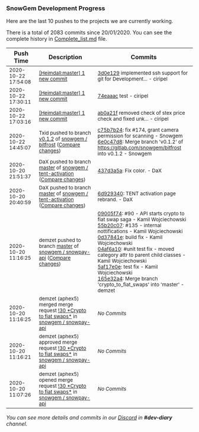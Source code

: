
### SnowGem Development Progress

Here are the last 10 pushes to the projects we are currently working.

There is a total of 2083 commits since 20/01/2020. You can see the complete history in
 [Complete_list.md](Complete_list.md) file.

| Push Time | Description | Commits |
| --- | --- | --- |
| <sub>2020-10-22 17:54:08</sub> | <sub>[[Heimdall:master] 1 new commit](https://github.com/ciripel/Heimdall/commit/3d0e1295ac3429208f8bb95d3786ad51ed2e8876)</sub> | <sub>[3d0e129](https://github.com/ciripel/Heimdall/commit/3d0e1295ac3429208f8bb95d3786ad51ed2e8876) implemented ssh support for git for Development... - ciripel</sub> |
| <sub>2020-10-22 17:30:11</sub> | <sub>[[Heimdall:master] 1 new commit](https://github.com/ciripel/Heimdall/commit/74eaaacbaa2137ff2967a3b5a942fda74381aab1)</sub> | <sub>[74eaaac](https://github.com/ciripel/Heimdall/commit/74eaaacbaa2137ff2967a3b5a942fda74381aab1) test - ciripel</sub> |
| <sub>2020-10-22 17:03:16</sub> | <sub>[[Heimdall:master] 1 new commit](https://github.com/ciripel/Heimdall/commit/ab0a21fc3b6185c8444ba9fca90f5ef35c429ed4)</sub> | <sub>[ab0a21f](https://github.com/ciripel/Heimdall/commit/ab0a21fc3b6185c8444ba9fca90f5ef35c429ed4) removed check of stex price check and fixed unk... - ciripel</sub> |
| <sub>2020-10-22 14:45:07</sub> | <sub>Txid pushed to branch [v0\.1\.2](https://gitlab.com/snowgem/bitfrost/commits/v0.1.2) of [snowgem / bitfrost](https://gitlab.com/snowgem/bitfrost) ([Compare changes](https://gitlab.com/snowgem/bitfrost/compare/fff0b00ad2c3d6c99b5a8d91858cdb77d884f36f...6e0c47d80ef1112e69d7ab35c8e7c225a096a18a))</sub> | <sub>[c75b7b24](https://gitlab.com/snowgem/bitfrost/-/commit/c75b7b2460df6d17abce61168c2de4c5c804fb71): fix #174, grant camera permission for scanning - Snowgem<br>[6e0c47d8](https://gitlab.com/snowgem/bitfrost/-/commit/6e0c47d80ef1112e69d7ab35c8e7c225a096a18a): Merge branch 'v0.1.2' of https://gitlab.com/snowgem/bitfrost into v0.1.2 - Snowgem</sub> |
| <sub>2020-10-20 21:51:37</sub> | <sub>DaX pushed to branch [master](https://gitlab.com/snowgem/snowpay-activation/commits/master) of [snowgem / tent\-activation](https://gitlab.com/snowgem/snowpay-activation) ([Compare changes](https://gitlab.com/snowgem/snowpay-activation/compare/6d9293405aed60e067d374ee4a76f697ed791b8e...437d3a5a597baad6d0b44227b39990aa18ea3053))</sub> | <sub>[437d3a5a](https://gitlab.com/snowgem/snowpay-activation/-/commit/437d3a5a597baad6d0b44227b39990aa18ea3053): Fix color. - DaX</sub> |
| <sub>2020-10-20 20:40:59</sub> | <sub>DaX pushed to branch [master](https://gitlab.com/snowgem/snowpay-activation/commits/master) of [snowgem / tent\-activation](https://gitlab.com/snowgem/snowpay-activation) ([Compare changes](https://gitlab.com/snowgem/snowpay-activation/compare/23b06f09b8633d2b1fa5d746c651300dcae57f95...6d9293405aed60e067d374ee4a76f697ed791b8e))</sub> | <sub>[6d929340](https://gitlab.com/snowgem/snowpay-activation/-/commit/6d9293405aed60e067d374ee4a76f697ed791b8e): TENT activation page rebrand. - DaX</sub> |
| <sub>2020-10-20 11:16:25</sub> | <sub>demzet pushed to branch [master](https://gitlab.com/snowgem/snowpay-api/commits/master) of [snowgem / snowpay\-api](https://gitlab.com/snowgem/snowpay-api) ([Compare changes](https://gitlab.com/snowgem/snowpay-api/compare/b4d24241092a74a0841c2484e34524d57224a9e6...165e32a4f9a8cfb21a366c5a3ef181e1a8c6cb55))</sub> | <sub>[09005f74](https://gitlab.com/snowgem/snowpay-api/-/commit/09005f74e991ba7f6a1f16157f002fae411e6e18): #90 - API starts crypto to fiat swap saga - Kamil Wojciechowski<br>[55b20c07](https://gitlab.com/snowgem/snowpay-api/-/commit/55b20c0725ab2cc59e2af33e8602c5419a431018): #135 - internal nottifications - Kamil Wojciechowski<br>[0d37841e](https://gitlab.com/snowgem/snowpay-api/-/commit/0d37841eab453e3271c6ee2d8e326f8e11351aa5): build fix - Kamil Wojciechowski<br>[04af6a10](https://gitlab.com/snowgem/snowpay-api/-/commit/04af6a1036167208d30ccaa6aa1f2a63f0bd3ad9): #unit test fix - moved category attr to parent child classes - Kamil Wojciechowski<br>[5af17e0e](https://gitlab.com/snowgem/snowpay-api/-/commit/5af17e0ed6bec3aa189169ff2c186de29e71ba90): test fix - Kamil Wojciechowski<br>[165e32a4](https://gitlab.com/snowgem/snowpay-api/-/commit/165e32a4f9a8cfb21a366c5a3ef181e1a8c6cb55): Merge branch 'crypto_to_fiat_swaps' into 'master' - demzet</sub> |
| <sub>2020-10-20 11:16:25</sub> | <sub>demzet (aphex5) merged merge request [\!30 \*Crypto to fiat swaps\*](https://gitlab.com/snowgem/snowpay-api/-/merge_requests/30) in [snowgem / snowpay\-api](https://gitlab.com/snowgem/snowpay-api)</sub> | <sub>_No Commits_</sub> |
| <sub>2020-10-20 11:16:21</sub> | <sub>demzet (aphex5) approved merge request [\!30 \*Crypto to fiat swaps\*](https://gitlab.com/snowgem/snowpay-api/-/merge_requests/30) in [snowgem / snowpay\-api](https://gitlab.com/snowgem/snowpay-api)</sub> | <sub>_No Commits_</sub> |
| <sub>2020-10-20 11:07:26</sub> | <sub>demzet (aphex5) opened merge request [\!30 \*Crypto to fiat swaps\*](https://gitlab.com/snowgem/snowpay-api/-/merge_requests/30) in [snowgem / snowpay\-api](https://gitlab.com/snowgem/snowpay-api)</sub> | <sub>_No Commits_</sub> |

_You can see more details and commits in our [Discord](https://discord.gg/zumGnbg) in **#dev-diary** channel._
